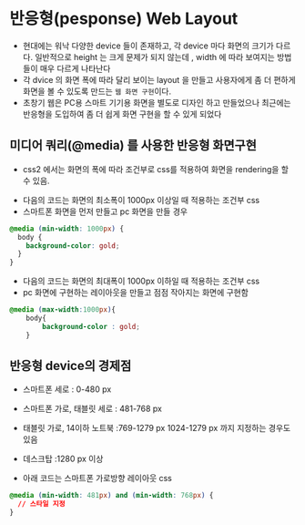 # 반응형(pesponse) Web Layout

- 현대에는 워낙 다양한 device 들이 존재하고, 각 device 마다 화면의 크기가 다르다. 일반적으로 height 는 크게 문제가 되지 않는데 , width 에 따라 보여지는 방법들이 매우 다르게 나타난다
- 각 dvice 의 화면 폭에 따라 달리 보이는 layout 을 만들고 사용자에게 좀 더 편하게 화면을 볼 수 있도록 만드는 `웹 화면 구현`이다.
- 초창기 웹은 PC용 스마트 기기용 화면을 별도로 디자인 하고 만들었으나 최근에는 반응형을 도입하여 좀 더 쉽게 화면 구현을 할 수 있게 되었다

## 미디어 쿼리(@media) 를 사용한 반응형 화면구현

- css2 에서는 화면의 폭에 따라 조건부로 css를 적용하여 화면을 rendering을 할 수 있음.

* 다음의 코드는 화면의 최소폭이 1000px 이상일 때 적용하는 조건부 css
* 스마트폰 화면을 먼저 만들고 pc 화면을 만들 경우

```css
@media (min-width: 1000px) {
  body {
    background-color: gold;
  }
}
```

- 다음의 코드는 화면의 최대폭이 1000px 이하일 때 적용하는 조건부 css
- pc 화면에 구현하는 레이아웃을 만들고 점점 작아지는 화면에 구현함

```css
@media (max-width:1000px){
    body{
        background-color : gold;
    }

```

## 반응형 device의 경제점

- 스마트폰 세로 : 0-480 px
- 스마트폰 가로, 태블릿 세로 : 481-768 px
- 태블릿 가로, 14이하 노트북 :769-1279 px 1024-1279 px 까지 지정하는 경우도 있음
- 데스크탑 :1280 px 이상

- 아래 코드는 스마트폰 가로방향 레이아웃 css

```css
@media (min-width: 481px) and (min-width: 768px) {
  // 스타일 지정
}
```
